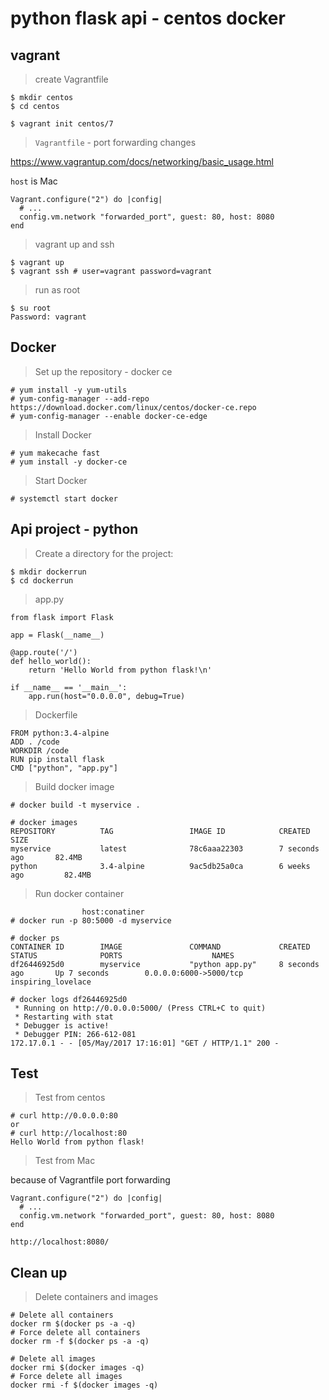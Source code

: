 # python flask api - centos docker

## vagrant

> create Vagrantfile

```
$ mkdir centos
$ cd centos

$ vagrant init centos/7
```

> `Vagrantfile` - port forwarding changes

https://www.vagrantup.com/docs/networking/basic_usage.html

`host` is Mac

```
Vagrant.configure("2") do |config|
  # ...
  config.vm.network "forwarded_port", guest: 80, host: 8080
end
```

> vagrant up and ssh

```
$ vagrant up
$ vagrant ssh # user=vagrant password=vagrant
```

> run as root

```
$ su root
Password: vagrant
```

## Docker

> Set up the repository - docker ce

```
# yum install -y yum-utils
# yum-config-manager --add-repo https://download.docker.com/linux/centos/docker-ce.repo
# yum-config-manager --enable docker-ce-edge
```

> Install Docker

```
# yum makecache fast
# yum install -y docker-ce
```

> Start Docker

```
# systemctl start docker
```

## Api project - python

> Create a directory for the project:

```
$ mkdir dockerrun
$ cd dockerrun
```

> app.py

```
from flask import Flask

app = Flask(__name__)

@app.route('/')
def hello_world():
    return 'Hello World from python flask!\n'

if __name__ == '__main__':
    app.run(host="0.0.0.0", debug=True)
```

> Dockerfile

```
FROM python:3.4-alpine
ADD . /code
WORKDIR /code
RUN pip install flask
CMD ["python", "app.py"]
```

> Build docker image

```
# docker build -t myservice .

# docker images
REPOSITORY          TAG                 IMAGE ID            CREATED             SIZE
myservice           latest              78c6aaa22303        7 seconds ago       82.4MB
python              3.4-alpine          9ac5db25a0ca        6 weeks ago         82.4MB
```

> Run docker container

```
                host:conatiner
# docker run -p 80:5000 -d myservice

# docker ps
CONTAINER ID        IMAGE               COMMAND             CREATED             STATUS              PORTS                    NAMES
df26446925d0        myservice           "python app.py"     8 seconds ago       Up 7 seconds        0.0.0.0:6000->5000/tcp   inspiring_lovelace

# docker logs df26446925d0
 * Running on http://0.0.0.0:5000/ (Press CTRL+C to quit)
 * Restarting with stat
 * Debugger is active!
 * Debugger PIN: 266-612-081
172.17.0.1 - - [05/May/2017 17:16:01] "GET / HTTP/1.1" 200 -
```

## Test

> Test from centos

```
# curl http://0.0.0.0:80
or
# curl http://localhost:80
Hello World from python flask!
```

> Test from Mac

because of Vagrantfile port forwarding

```
Vagrant.configure("2") do |config|
  # ...
  config.vm.network "forwarded_port", guest: 80, host: 8080
end
```

```
http://localhost:8080/
```

## Clean up

> Delete containers and images

```
# Delete all containers
docker rm $(docker ps -a -q)
# Force delete all containers
docker rm -f $(docker ps -a -q)

# Delete all images
docker rmi $(docker images -q)
# Force delete all images
docker rmi -f $(docker images -q)
```
